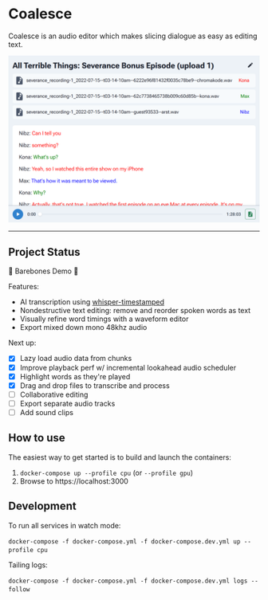 # Coalesce

Coalesce is an audio editor which makes slicing dialogue as easy as editing text.

![Screenshot](./screenshot.png)

---

## Project Status

🚧 Barebones Demo 🚧

Features:

- AI transcription using [whisper-timestamped](https://github.com/linto-ai/whisper-timestamped)
- Nondestructive text editing: remove and reorder spoken words as text
- Visually refine word timings with a waveform editor
- Export mixed down mono 48khz audio

Next up:

- [x] Lazy load audio data from chunks
- [x] Improve playback perf w/ incremental lookahead audio scheduler
- [x] Highlight words as they're played
- [x] Drag and drop files to transcribe and process
- [ ] Collaborative editing
- [ ] Export separate audio tracks
- [ ] Add sound clips

## How to use

The easiest way to get started is to build and launch the containers:

1. `docker-compose up --profile cpu` (or `--profile gpu`)
2. Browse to https://localhost:3000

## Development

To run all services in watch mode:

`docker-compose -f docker-compose.yml -f docker-compose.dev.yml up --profile cpu`

Tailing logs:

`docker-compose -f docker-compose.yml -f docker-compose.dev.yml logs --follow`